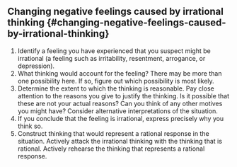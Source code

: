 ## Changing negative feelings caused by irrational thinking {#changing-negative-feelings-caused-by-irrational-thinking}

1.  Identify a feeling you have experienced that you suspect might be irrational (a feeling such as irritability, resentment, arrogance, or depression).
2.  What thinking would account for the feeling? There may be more than one possibility here. If so, figure out which possibility is most likely.
3.  Determine the extent to which the thinking is reasonable. Pay close attention to the reasons you give to justify the thinking. Is it possible that these are not your actual reasons? Can you think of any other motives you might have? Consider alternative interpretations of the situation.
4.  If you conclude that the feeling is irrational, express precisely why you think so.
5.  Construct thinking that would represent a rational response in the situation. Actively attack the irrational thinking with the thinking that is rational. Actively rehearse the thinking that represents a rational response.